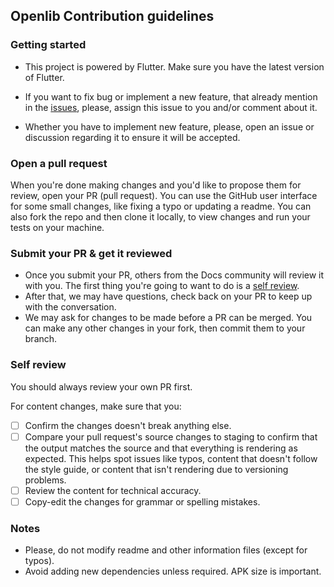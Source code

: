 ## Openlib Contribution guidelines

### Getting started

- This project is powered by Flutter. Make sure you have the latest version of Flutter.

- If you want to fix bug or implement a new feature, that already mention in the [issues](https://github.com/dstark5/Openlib/issues), please, assign this issue to you and/or comment about it.

- Whether you have to implement new feature, please, open an issue or discussion regarding it to ensure it will be accepted.

### Open a pull request
When you're done making changes and you'd like to propose them for review, open your PR (pull request). You can use the GitHub user interface for some small changes, like fixing a typo or updating a readme. You can also fork the repo and then clone it locally, to view changes and run your tests on your machine.

### Submit your PR & get it reviewed
- Once you submit your PR, others from the Docs community will review it with you. The first thing you're going to want to do is a [self review](#self-review).
- After that, we may have questions, check back on your PR to keep up with the conversation.
- We may ask for changes to be made before a PR can be merged. You can make any other changes in your fork, then commit them to your branch.

### Self review
You should always review your own PR first.

For content changes, make sure that you:
- [ ] Confirm the changes doesn't break anything else.
- [ ] Compare your pull request's source changes to staging to confirm that the output matches the source and that everything is rendering as expected. This helps spot issues like typos, content that doesn't follow the style guide, or content that isn't rendering due to versioning problems.
- [ ] Review the content for technical accuracy.
- [ ] Copy-edit the changes for grammar or spelling mistakes.

### Notes
- Please, do not modify readme and other information files (except for typos).
- Avoid adding new dependencies unless required. APK size is important.